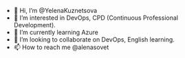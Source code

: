 - 👋 Hi, I’m @YelenaKuznetsova
- 👀 I’m interested in DevOps, CPD (Continuous Professional Development).
- 🌱 I’m currently learning Azure
- 💞️ I’m looking to collaborate on DevOps, English learning.
- 📫 How to reach me @alenasovet

<!---
YelenaKuznetsova/YelenaKuznetsova is a ✨ special ✨ repository because its `README.md` (this file) appears on your GitHub profile.
You can click the Preview link to take a look at your changes.
--->
